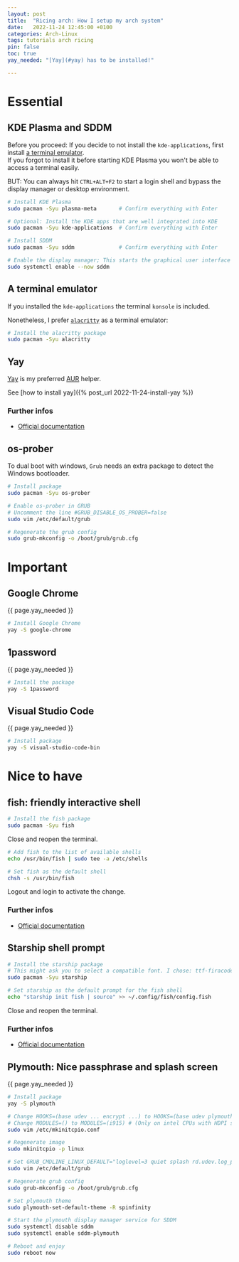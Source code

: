 ```yaml
---
layout: post
title:  "Ricing arch: How I setup my arch system"
date:   2022-11-24 12:45:00 +0100
categories: Arch-Linux
tags: tutorials arch ricing 
pin: false
toc: true
yay_needed: "[Yay](#yay) has to be installed!"

---
```


# Essential

## KDE Plasma and SDDM

Before you proceed: If you decide to not install the `kde-applications`, first install [a terminal emulator](#a-terminal-emulator).  
If you forgot to install it before starting KDE Plasma you won't be able to access a terminal easily.  

BUT: You can always hit `CTRL+ALT+F2` to start a login shell and bypass the display manager or desktop environment.

```zsh
# Install KDE Plasma
sudo pacman -Syu plasma-meta       # Confirm everything with Enter

# Optional: Install the KDE apps that are well integrated into KDE
sudo pacman -Syu kde-applications  # Confirm everything with Enter

# Install SDDM
sudo pacman -Syu sddm              # Confirm everything with Enter

# Enable the display manager; This starts the graphical user interface of KDE Plasma
sudo systemctl enable --now sddm
```

## A terminal emulator

If you installed the `kde-applications` the terminal `konsole` is included.

Nonetheless, I prefer [`alacritty`](https://github.com/alacritty/alacritty) as a terminal emulator:

```zsh
# Install the alacritty package
sudo pacman -Syu alacritty
```

## Yay

[Yay](https://github.com/Jguer/yay) is my preferred [AUR](https://aur.archlinux.org/) helper. 

See [how to install yay]({% post_url 2022-11-24-install-yay %})

### Further infos

- [Official documentation](https://github.com/alacritty/alacritty)

## os-prober

To dual boot with windows, `Grub` needs an extra package to detect the Windows bootloader.

```zsh
# Install package
sudo pacman -Syu os-prober

# Enable os-prober in GRUB
# Uncomment the line #GRUB_DISABLE_OS_PROBER=false
sudo vim /etc/default/grub

# Regenerate the grub config
sudo grub-mkconfig -o /boot/grub/grub.cfg
``` 

# Important

## Google Chrome

{{ page.yay_needed }}

```zsh
# Install Google Chrome
yay -S google-chrome
```

## 1password

{{ page.yay_needed }}

```zsh
# Install the package
yay -S 1password
```

## Visual Studio Code

{{ page.yay_needed }}

```zsh
# Install package 
yay -S visual-studio-code-bin
```

# Nice to have

## fish: friendly interactive shell
```zsh
# Install the fish package
sudo pacman -Syu fish
```

Close and reopen the terminal.

```zsh
# Add fish to the list of available shells
echo /usr/bin/fish | sudo tee -a /etc/shells

# Set fish as the default shell
chsh -s /usr/bin/fish
```

Logout and login to activate the change.

### Further infos

- [Official documentation](https://fishshell.com/docs/current/index.html#)

## Starship shell prompt
```zsh
# Install the starship package
# This might ask you to select a compatible font. I chose: ttf-firacode-nerd
sudo pacman -Syu starship

# Set starship as the default prompt for the fish shell
echo "starship init fish | source" >> ~/.config/fish/config.fish
```

Close and reopen the terminal.

### Further infos

- [Official documentation](https://starship.rs/de-DE/)

## Plymouth: Nice passphrase and splash screen

{{ page.yay_needed }}

```zsh
# Install package
yay -S plymouth

# Change HOOKS=(base udev ... encrypt ...) to HOOKS=(base udev plymouth ... plymouth-encrypt ...)
# Change MODULES=() to MODULES=(i915) # (Only on intel CPUs with HDPI screens)
sudo vim /etc/mkinitcpio.conf

# Regenerate image
sudo mkinitcpio -p linux

# Set GRUB_CMDLINE_LINUX_DEFAULT="loglevel=3 quiet splash rd.udev.log_priority=3 vt.global_cursor_default=0"
sudo vim /etc/default/grub

# Regenerate grub config
sudo grub-mkconfig -o /boot/grub/grub.cfg

# Set plymouth theme
sudo plymouth-set-default-theme -R spinfinity

# Start the plymouth display manager service for SDDM
sudo systemctl disable sddm
sudo systemctl enable sddm-plymouth

# Reboot and enjoy
sudo reboot now
```
